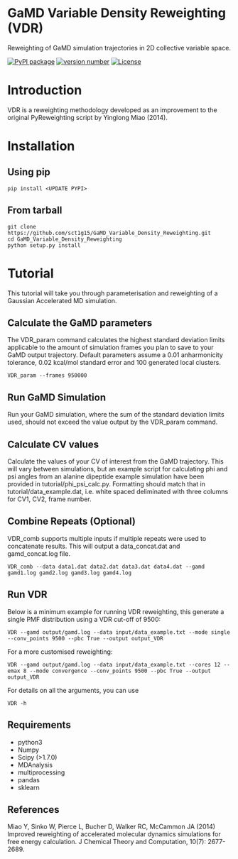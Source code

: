 # GaMD Variable Density Reweighting (VDR)
Reweighting of GaMD simulation trajectories in 2D collective variable space.

[![PyPI package](https://img.shields.io/badge/pip%20install-example--pypi--package-brightgreen)](https://pypi.org/project/example-pypi-package/) 
[![version number](https://img.shields.io/pypi/v/example-pypi-package?color=green&label=version)](https://github.com/tomchen/example_pypi_package/releases)
[![License](https://img.shields.io/badge/license-MIT-blue.svg)](https://opensource.org/licenses/MIT)

# Introduction
VDR is a reweighting methodology developed as an improvement to the original PyReweighting script by Yinglong Miao (2014).

# Installation
## Using pip
``` 
pip install <UPDATE PYPI>
``` 
## From tarball
``` 
git clone https://github.com/sct1g15/GaMD_Variable_Density_Reweighting.git
cd GaMD_Variable_Density_Reweighting
python setup.py install
``` 

# Tutorial
This tutorial will take you through parameterisation and reweighting of a Gaussian Accelerated MD simulation.

## Calculate the GaMD parameters
The VDR_param command calculates the highest standard deviation limits applicable to the amount of simulation frames you plan to save to your GaMD output trajectory. Default parameters assume a 0.01 anharmonicity tolerance, 0.02 kcal/mol standard error and 100 generated local clusters.
``` 
VDR_param --frames 950000
``` 
## Run GaMD Simulation
Run your GaMD simulation, where the sum of the standard deviation limits used, should not exceed the value output by the VDR_param command.

## Calculate CV values
Calculate the values of your CV of interest from the GaMD trajectory. This will vary between simulations, but an example script for calculating phi and psi angles from an alanine dipeptide example simulation have been provided in tutorial/phi_psi_calc.py. Formatting should match that in tutorial/data_example.dat, i.e. white spaced deliminated with three columns for CV1, CV2, frame number.

## Combine Repeats (Optional)
VDR_comb supports multiple inputs if multiple repeats were used to concatenate results. This will output a data_concat.dat and gamd_concat.log file.
``` 
VDR_comb --data data1.dat data2.dat data3.dat data4.dat --gamd gamd1.log gamd2.log gamd3.log gamd4.log
``` 

## Run VDR
Below is a minimum example for running VDR reweighting, this generate a single PMF distribution using a VDR cut-off of 9500:
``` 
VDR --gamd output/gamd.log --data input/data_example.txt --mode single --conv_points 9500 --pbc True --output output_VDR
``` 
For a more customised reweighting:
``` 
VDR --gamd output/gamd.log --data input/data_example.txt --cores 12 --emax 8 --mode convergence --conv_points 9500 --pbc True --output output_VDR
``` 
For details on all the arguments, you can use
``` 
VDR -h
``` 

## Requirements
- python3
- Numpy
- Scipy (>1.7.0)
- MDAnalysis
- multiprocessing
- pandas
- sklearn

## References
Miao Y, Sinko W, Pierce L, Bucher D, Walker RC, McCammon JA (2014) Improved reweighting of accelerated molecular dynamics simulations for free energy calculation. J Chemical Theory and Computation, 10(7): 2677-2689.
